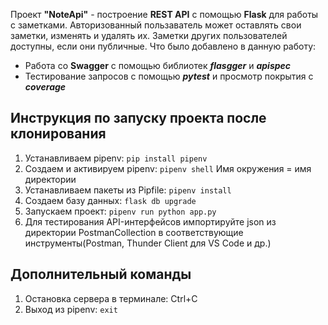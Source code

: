 Проект **"NoteApi"** - построение **REST API** с помощью **Flask** для работы с заметками. Авторизованный пользаватель может оставлять свои заметки, изменять и удалять их. Заметки других пользователей доступны, если они публичные. 
Что было добавлено в данную работу:

- Работа со **Swagger** с помощью библиотек ***flasgger*** и ***apispec***
- Тестирование запросов с помощью ***pytest*** и просмотр покрытия с ***coverage***

## Инструкция по запуску проекта после клонирования

1. Устанавливаем pipenv: `pip install pipenv`
2. Создаем и активируем pipenv: `pipenv shell`
Имя окружения = имя директории
3. Устанавливаем пакеты из Pipfile: `pipenv install`
4. Создаем базу данных: `flask db upgrade`
5. Запускаем проект: `pipenv run python app.py`
6. Для тестирования API-интерфейсов импортируйте json из директории PostmanCollection в соответствующие инструменты(Postman, Thunder Client для VS Code и др.)

## Дополнительный команды 

1. Остановка сервера в терминале: Ctrl+C 
2. Выход из pipenv: `exit`

